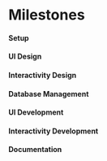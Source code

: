# Milestones

#### Setup 


#### UI Design


#### Interactivity Design


#### Database Management


#### UI Development


#### Interactivity Development


#### Documentation 
